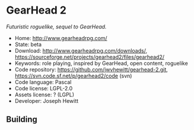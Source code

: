 # GearHead 2

_Futuristic roguelike, sequel to GearHead._

- Home: http://www.gearheadrpg.com/
- State: beta
- Download: http://www.gearheadrpg.com/downloads/, https://sourceforge.net/projects/gearhead2/files/gearhead2/
- Keywords: role playing, inspired by GearHead, open content, roguelike
- Code repository: https://github.com/jwvhewitt/gearhead-2.git, https://svn.code.sf.net/p/gearhead2/code (svn)
- Code language: Pascal
- Code license: LGPL-2.0
- Assets license: ? (LGPL)
- Developer: Joseph Hewitt

## Building
